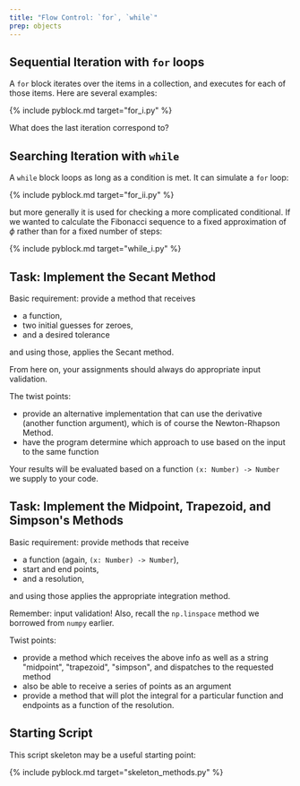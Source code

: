 ```yaml
---
title: "Flow Control: `for`, `while`"
prep: objects
---
```


## Sequential Iteration with `for` loops

A `for` block iterates over the items in a collection, and executes for each of
those items.  Here are several examples:

{% include pyblock.md target="for_i.py" %}

What does the last iteration correspond to?

## Searching Iteration with `while`

A `while` block loops as long as a condition is met.  It can simulate a `for` loop:

{% include pyblock.md target="for_ii.py" %}

but more generally it is used for checking a more complicated conditional.  If
we wanted to calculate the Fibonacci sequence to a fixed approximation of $\phi$
rather than for a fixed number of steps:

{% include pyblock.md target="while_i.py" %}

## Task: Implement the Secant Method

Basic requirement: provide a method that receives

 - a function,
 - two initial guesses for zeroes,
 - and a desired tolerance

and using those, applies the Secant method.

From here on, your assignments should always do appropriate input validation.

The twist points:
 - provide an alternative implementation that can use the derivative (another function argument), which is of
course the Newton-Rhapson Method.
 - have the program determine which approach to use based on the input to the same
 function

Your results will be evaluated based on a function `(x: Number) -> Number` we supply to your code.

## Task: Implement the Midpoint, Trapezoid, and Simpson\'s Methods

Basic requirement: provide methods that receive

 - a function (again, `(x: Number) -> Number`),
 - start and end points,
 - and a resolution,

and using those applies the appropriate integration method.

Remember: input validation!  Also, recall the `np.linspace` method we borrowed from
`numpy` earlier.

Twist points:

 - provide a method which receives the above info as well as a string
 \"midpoint\", \"trapezoid\", \"simpson\", and dispatches to the requested method
 - also be able to receive a series of points as an argument
 - provide a method that will plot the integral for a particular function and endpoints
 as a function of the resolution.

 ## Starting Script

 This script skeleton may be a useful starting point:

 {% include pyblock.md target="skeleton_methods.py" %}
